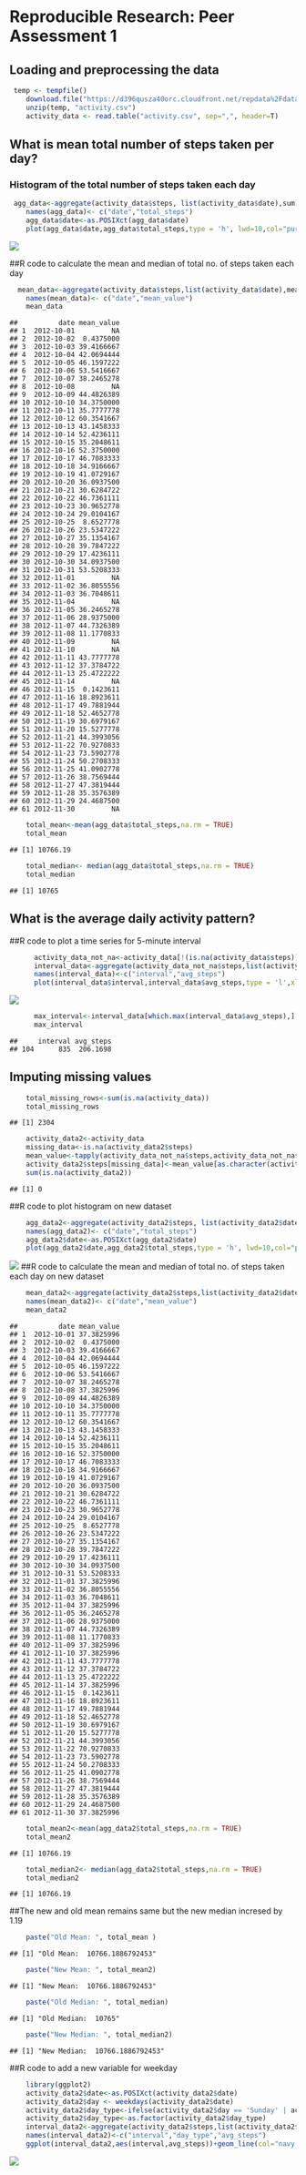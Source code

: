 # Reproducible Research: Peer Assessment 1


## Loading and preprocessing the data

 
   

```r
 temp <- tempfile()
    download.file("https://d396qusza40orc.cloudfront.net/repdata%2Fdata%2Factivity.zip", temp, mode="wb")
    unzip(temp, "activity.csv")
    activity_data <- read.table("activity.csv", sep=",", header=T)
```


## What is mean total number of steps taken per day?

   
    
### Histogram of the total number of steps taken each day



```r
 agg_data<-aggregate(activity_data$steps, list(activity_data$date),sum)
    names(agg_data)<- c("date","total_steps")
    agg_data$date<-as.POSIXct(agg_data$date)
    plot(agg_data$date,agg_data$total_steps,type = 'h', lwd=10,col="purple",xlab='Date', ylab='Total number of     steps', main = 'Total steps taken each day')
```

![](PA1_template_files/figure-html/unnamed-chunk-2-1.png)<!-- -->

   
   
##R code to calculate the mean and median of total no. of steps taken each day

    
   

```r
  mean_data<-aggregate(activity_data$steps,list(activity_data$date),mean)
    names(mean_data)<- c("date","mean_value")
    mean_data
```

```
##          date mean_value
## 1  2012-10-01         NA
## 2  2012-10-02  0.4375000
## 3  2012-10-03 39.4166667
## 4  2012-10-04 42.0694444
## 5  2012-10-05 46.1597222
## 6  2012-10-06 53.5416667
## 7  2012-10-07 38.2465278
## 8  2012-10-08         NA
## 9  2012-10-09 44.4826389
## 10 2012-10-10 34.3750000
## 11 2012-10-11 35.7777778
## 12 2012-10-12 60.3541667
## 13 2012-10-13 43.1458333
## 14 2012-10-14 52.4236111
## 15 2012-10-15 35.2048611
## 16 2012-10-16 52.3750000
## 17 2012-10-17 46.7083333
## 18 2012-10-18 34.9166667
## 19 2012-10-19 41.0729167
## 20 2012-10-20 36.0937500
## 21 2012-10-21 30.6284722
## 22 2012-10-22 46.7361111
## 23 2012-10-23 30.9652778
## 24 2012-10-24 29.0104167
## 25 2012-10-25  8.6527778
## 26 2012-10-26 23.5347222
## 27 2012-10-27 35.1354167
## 28 2012-10-28 39.7847222
## 29 2012-10-29 17.4236111
## 30 2012-10-30 34.0937500
## 31 2012-10-31 53.5208333
## 32 2012-11-01         NA
## 33 2012-11-02 36.8055556
## 34 2012-11-03 36.7048611
## 35 2012-11-04         NA
## 36 2012-11-05 36.2465278
## 37 2012-11-06 28.9375000
## 38 2012-11-07 44.7326389
## 39 2012-11-08 11.1770833
## 40 2012-11-09         NA
## 41 2012-11-10         NA
## 42 2012-11-11 43.7777778
## 43 2012-11-12 37.3784722
## 44 2012-11-13 25.4722222
## 45 2012-11-14         NA
## 46 2012-11-15  0.1423611
## 47 2012-11-16 18.8923611
## 48 2012-11-17 49.7881944
## 49 2012-11-18 52.4652778
## 50 2012-11-19 30.6979167
## 51 2012-11-20 15.5277778
## 52 2012-11-21 44.3993056
## 53 2012-11-22 70.9270833
## 54 2012-11-23 73.5902778
## 55 2012-11-24 50.2708333
## 56 2012-11-25 41.0902778
## 57 2012-11-26 38.7569444
## 58 2012-11-27 47.3819444
## 59 2012-11-28 35.3576389
## 60 2012-11-29 24.4687500
## 61 2012-11-30         NA
```

```r
    total_mean<-mean(agg_data$total_steps,na.rm = TRUE)
    total_mean
```

```
## [1] 10766.19
```

```r
    total_median<- median(agg_data$total_steps,na.rm = TRUE)
    total_median
```

```
## [1] 10765
```


## What is the average daily activity pattern?

##R code to plot a time series for 5-minute interval
  

```r
      activity_data_not_na<-activity_data[!(is.na(activity_data$steps)),]
      interval_data<-aggregate(activity_data_not_na$steps,list(activity_data_not_na$interval),mean)
      names(interval_data)<-c("interval","avg_steps")
      plot(interval_data$interval,interval_data$avg_steps,type = 'l',xlab =  "Interval",ylab = "Average Steps",       main = "Average Steps for 5-minute Interval", col="orange")
```

![](PA1_template_files/figure-html/unnamed-chunk-4-1.png)<!-- -->

```r
      max_interval<-interval_data[which.max(interval_data$avg_steps),]
      max_interval
```

```
##     interval avg_steps
## 104      835  206.1698
```
  
## Imputing missing values

```r
    total_missing_rows<-sum(is.na(activity_data))
    total_missing_rows
```

```
## [1] 2304
```

```r
    activity_data2<-activity_data
    missing_data<-is.na(activity_data2$steps)
    mean_value<-tapply(activity_data_not_na$steps,activity_data_not_na$interval,mean,na.rm=TRUE,simplify = TRUE)
    activity_data2$steps[missing_data]<-mean_value[as.character(activity_data2$interval[missing_data])]
    sum(is.na(activity_data2))
```

```
## [1] 0
```
##R code to plot histogram on new dataset

```r
    agg_data2<-aggregate(activity_data2$steps, list(activity_data2$date),sum)
    names(agg_data2)<- c("date","total_steps")
    agg_data2$date<-as.POSIXct(agg_data2$date)
    plot(agg_data2$date,agg_data2$total_steps,type = 'h', lwd=10,col="purple",xlab='Date', ylab='Total number of steps', main = 'Total steps taken each day')
```

![](PA1_template_files/figure-html/unnamed-chunk-6-1.png)<!-- -->
##R code to calculate the mean and median of total no. of steps taken each day on new dataset

```r
    mean_data2<-aggregate(activity_data2$steps,list(activity_data2$date),mean)
    names(mean_data2)<- c("date","mean_value")
    mean_data2
```

```
##          date mean_value
## 1  2012-10-01 37.3825996
## 2  2012-10-02  0.4375000
## 3  2012-10-03 39.4166667
## 4  2012-10-04 42.0694444
## 5  2012-10-05 46.1597222
## 6  2012-10-06 53.5416667
## 7  2012-10-07 38.2465278
## 8  2012-10-08 37.3825996
## 9  2012-10-09 44.4826389
## 10 2012-10-10 34.3750000
## 11 2012-10-11 35.7777778
## 12 2012-10-12 60.3541667
## 13 2012-10-13 43.1458333
## 14 2012-10-14 52.4236111
## 15 2012-10-15 35.2048611
## 16 2012-10-16 52.3750000
## 17 2012-10-17 46.7083333
## 18 2012-10-18 34.9166667
## 19 2012-10-19 41.0729167
## 20 2012-10-20 36.0937500
## 21 2012-10-21 30.6284722
## 22 2012-10-22 46.7361111
## 23 2012-10-23 30.9652778
## 24 2012-10-24 29.0104167
## 25 2012-10-25  8.6527778
## 26 2012-10-26 23.5347222
## 27 2012-10-27 35.1354167
## 28 2012-10-28 39.7847222
## 29 2012-10-29 17.4236111
## 30 2012-10-30 34.0937500
## 31 2012-10-31 53.5208333
## 32 2012-11-01 37.3825996
## 33 2012-11-02 36.8055556
## 34 2012-11-03 36.7048611
## 35 2012-11-04 37.3825996
## 36 2012-11-05 36.2465278
## 37 2012-11-06 28.9375000
## 38 2012-11-07 44.7326389
## 39 2012-11-08 11.1770833
## 40 2012-11-09 37.3825996
## 41 2012-11-10 37.3825996
## 42 2012-11-11 43.7777778
## 43 2012-11-12 37.3784722
## 44 2012-11-13 25.4722222
## 45 2012-11-14 37.3825996
## 46 2012-11-15  0.1423611
## 47 2012-11-16 18.8923611
## 48 2012-11-17 49.7881944
## 49 2012-11-18 52.4652778
## 50 2012-11-19 30.6979167
## 51 2012-11-20 15.5277778
## 52 2012-11-21 44.3993056
## 53 2012-11-22 70.9270833
## 54 2012-11-23 73.5902778
## 55 2012-11-24 50.2708333
## 56 2012-11-25 41.0902778
## 57 2012-11-26 38.7569444
## 58 2012-11-27 47.3819444
## 59 2012-11-28 35.3576389
## 60 2012-11-29 24.4687500
## 61 2012-11-30 37.3825996
```

```r
    total_mean2<-mean(agg_data2$total_steps,na.rm = TRUE)
    total_mean2
```

```
## [1] 10766.19
```

```r
    total_median2<- median(agg_data2$total_steps,na.rm = TRUE)
    total_median2
```

```
## [1] 10766.19
```
##The new and old mean remains same but the new median incresed by 1.19

```r
    paste("Old Mean: ", total_mean )
```

```
## [1] "Old Mean:  10766.1886792453"
```

```r
    paste("New Mean: ", total_mean2)
```

```
## [1] "New Mean:  10766.1886792453"
```

```r
    paste("Old Median: ", total_median)
```

```
## [1] "Old Median:  10765"
```

```r
    paste("New Median: ", total_median2)
```

```
## [1] "New Median:  10766.1886792453"
```
##R code to add a new variable for weekday

```r
    library(ggplot2)
    activity_data2$date<-as.POSIXct(activity_data2$date)
    activity_data2$day <- weekdays(activity_data2$date)
    activity_data2$day_type<-ifelse(activity_data2$day == 'Sunday' | activity_data2$day =='Saturday', 'Weekend','Weekday')
    activity_data2$day_type<-as.factor(activity_data2$day_type)
    interval_data2<-aggregate(activity_data2$steps,list(activity_data2$interval,activity_data2$day_type),mean)
    names(interval_data2)<-c("interval","day_type","avg_steps")
    ggplot(interval_data2,aes(interval,avg_steps))+geom_line(col="navy blue")+facet_grid(.~day_type)+labs(x="Interval",y="Avg Steps",title="Avg steps on Weekday/weekend")
```

![](PA1_template_files/figure-html/unnamed-chunk-9-1.png)<!-- -->

